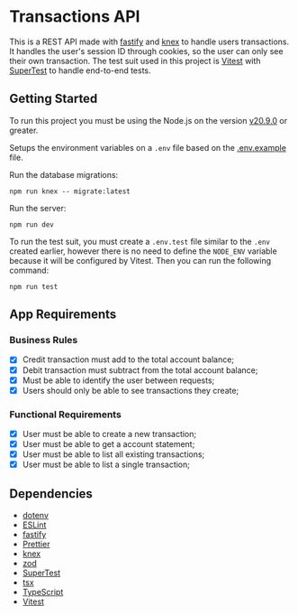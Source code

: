 # Transactions API

This is a REST API made with [fastify](https://fastify.dev/) and [knex](https://knexjs.org/) to handle users transactions. It handles the user's session ID through cookies, so the user can only see their own transaction. The test suit used in this project is [Vitest](https://vitest.dev/) with [SuperTest](https://github.com/ladjs/supertest) to handle end-to-end tests.

## Getting Started

To run this project you must be using the Node.js on the version [v20.9.0](https://nodejs.org/dist/v20.9.0/) or greater.

Setups the environment variables on a `.env` file based on the [.env.example](.env.example) file.

Run the database migrations:

```shell
npm run knex -- migrate:latest
```

Run the server:

```shell
npm run dev
```

To run the test suit, you must create a `.env.test` file similar to the `.env` created earlier, however there is no need to define the `NODE_ENV` variable because it will be configured by Vitest. Then you can run the following command:

```shell
npm run test
```

## App Requirements

### Business Rules

- [x] Credit transaction must add to the total account balance;
- [x] Debit transaction must subtract from the total account balance;
- [x] Must be able to identify the user between requests;
- [x] Users should only be able to see transactions they create;

### Functional Requirements

- [x] User must be able to create a new transaction;
- [x] User must be able to get a account statement;
- [x] User must be able to list all existing transactions;
- [x] User must be able to list a single transaction;

## Dependencies

- [dotenv](https://dotenv.org/)
- [ESLint](https://eslint.org/)
- [fastify](https://fastify.dev/)
- [Prettier](https://prettier.io/)
- [knex](https://knexjs.org/)
- [zod](https://zod.dev/)
- [SuperTest](https://github.com/ladjs/supertest)
- [tsx](https://github.com/privatenumber/tsx)
- [TypeScript](https://typescriptlang.org)
- [Vitest](https://vitest.dev/)
